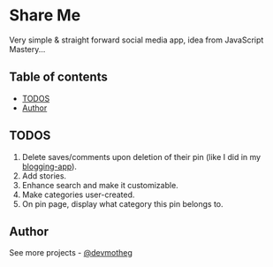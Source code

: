 # Share Me

Very simple & straight forward social media app, idea from JavaScript Mastery...

## Table of contents

- [TODOS](#todos)
- [Author](#author)

## TODOS

1. Delete saves/comments upon deletion of their pin (like I did in my [blogging-app](https://github.com/devmotheg/blogging-app)).
2. Add stories.
3. Enhance search and make it customizable.
4. Make categories user-created.
5. On pin page, display what category this pin belongs to.

## Author

See more projects - [@devmotheg](https://github.com/devmotheg?tab=repositories)
